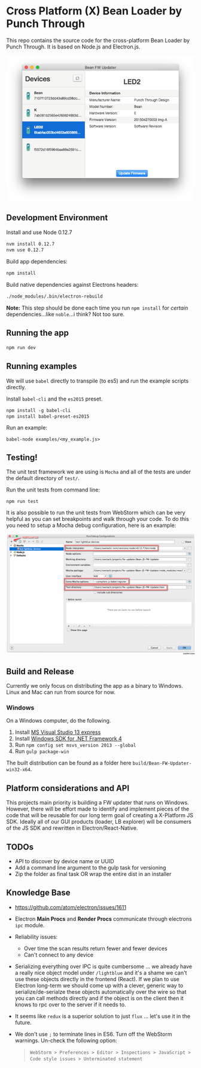 # Cross Platform (X) Bean Loader by Punch Through

This repo contains the source code for the cross-platform Bean Loader by Punch Through. It is based on Node.js and Electron.js. 

![Bean Connected](./docs/img/screenshot-bean-connected.png)

## Development Environment

Install and use Node 0.12.7

```bash
nvm install 0.12.7
nvm use 0.12.7
```

Build app dependencies:

```bash
npm install
```

Build native dependencies against Electrons headers:

```bash
./node_modules/.bin/electron-rebuild
```

__Note:__ This step should be done each time you run `npm install` for _certain_ dependencies...like `noble`...i think?  Not too sure.

## Running the app

```bash
npm run dev
```

## Running examples

We will use `babel` directly to transpile (to es5) and run the example scripts directly.

Install `babel-cli` and the `es2015` preset.

```
npm install -g babel-cli
npm install babel-preset-es2015
```

Run an example:

```
babel-node examples/<my_example.js>
```

## Testing!

The unit test framework we are using is `Mocha` and all of the tests are under the default directory of `test/`.

Run the unit tests from command line:

```
npm run test
```

It is also possible to run the unit tests from WebStorm which can be very helpful as you can set breakpoints and walk through your code. To do this you need to setup a Mocha debug configuration, here is an example:

![alt text](./docs/img/mocha-webstorm-config.png)


## Build and Release

Currently we only focus on distributing the app as a binary to Windows. Linux and Mac can run from source for now. 

### Windows

On a Windows computer, do the following.

1. Install [MS Visual Studio 13 express](https://www.microsoft.com/en-gb/download/details.aspx?id=44914)
2. Install [Windows SDK for .NET Framework 4](https://www.microsoft.com/en-us/download/details.aspx?id=8279)
3. Run `npm config set msvs_version 2013 --global`
4. Run `gulp package-win` 

The built distribution can be found as a folder here `build/Bean-FW-Updater-win32-x64`.

## Platform considerations and API

This projects main priority is building a FW updater that runs on Windows. However, there will be effort made to identify and implement pieces of the code that will be reusable for our long term goal of creating a X-Platform JS SDK. Ideally all of our GUI products (loader, LB explorer) will be consumers of the JS SDK and rewritten in Electron/React-Native.

## TODOs

* API to discover by device name or UUID
* Add a command line argument to the gulp task for versioning
* Zip the folder as final task OR wrap the entire dist in an installer

## Knowledge Base

* https://github.com/atom/electron/issues/1611
* Electron __Main Procs__ and __Render Procs__ communicate through electrons `ipc` module.
* Reliability issues:
    * Over time the scan results return fewer and fewer devices
    * Can't connect to any device
* Serializing everything over IPC is quite cumbersome ... we already have a really nice object model under `/lightblue` and it's a shame we can't use these objects directly in the frontend (React).  If we plan to use Electron long-term we should come up with a clever, generic way to serialize/de-serialze these objects automatically over the wire so that you can call methods directly and if the object is on the client then it knows to rpc over to the server if it needs to.
* It seems like `redux` is a superior solution to just `flux` ... let's use it in the future.
* We don't use `;` to terminate lines in ES6. Turn off the WebStorm warnings. Un-check the following option:
    
    > `WebStorm > Preferences > Editor > Inspections > JavaScript > Code style issues > Unterminated statement`
  